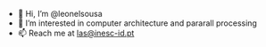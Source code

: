 - 👋 Hi, I’m @leonelsousa
- 👀 I’m interested in computer architecture and pararall processing
- 📫 Reach me at las@inesc-id.pt 

<!---
leonelsousa/leonelsousa is a ✨ special ✨ repository because its `README.md` (this file) appears on your GitHub profile.
You can click the Preview link to take a look at your changes.
--->
